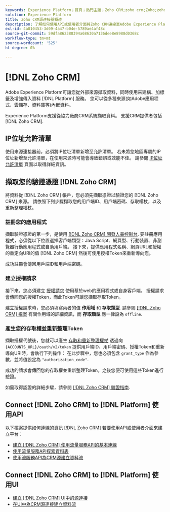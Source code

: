```yaml
---
keywords: Experience Platform；首頁；熱門主題；Zoho CRM;zoho crm;Zoho;zoho
solution: Experience Platform
title: Zoho CRM源連接器概述
description: 了解如何使用API或使用者介面將Zoho CRM連線至Adobe Experience Platform。
exl-id: 4a010453-3d09-4a47-b04e-5789ae4af48c
source-git-commit: 59dfa862388394a68630a7136dee8e8988d0368c
workflow-type: tm+mt
source-wordcount: '525'
ht-degree: 0%

---
```


# [!DNL Zoho CRM]

Adobe Experience Platform可讓您從外部來源擷取資料，同時使用來建構、加標籤及增強傳入資料 [!DNL Platform] 服務。 您可以從多種來源(如Adobe應用程式、雲儲存、資料庫等)內嵌資料。

Experience Platform支援從協力廠商CRM系統擷取資料。 支援CRM提供者包括 [!DNL Zoho CRM].

## IP位址允許清單

使用來源連接器前，必須將IP位址清單新增至允許清單。 若未將您地區專屬的IP位址新增至允許清單，在使用來源時可能會導致錯誤或效能不佳。 請參閱 [IP位址允許清單](../../ip-address-allow-list.md) 頁面以取得詳細資訊。

## 擷取您的驗證憑證 [!DNL Zoho CRM]

將資料從 [!DNL Zoho CRM] 帳戶，您必須先擷取憑證以驗證您的 [!DNL Zoho CRM] 來源。 請依照下列步驟擷取您的用戶端ID、用戶端密碼、存取權杖，以及重新整理權杖。

### 註冊您的應用程式

擷取驗證憑證的第一步，是使用 [[!DNL Zoho CRM] 開發人員控制台](https://accounts.zoho.com/). 要註冊應用程式，必須從以下位置選擇客戶端類型：Java Script、網頁型、行動裝置、非瀏覽器行動應用程式或自助用戶端。 接下來，提供應用程式名稱、網頁URL和授權的重定向URI的值 [!DNL Zoho CRM] 然後可使用授權Token來重新導向您。

成功註冊會傳回用戶端ID和用戶端密碼。

### 建立授權請求

接下來，您必須建立 [授權請求](https://www.zoho.com/crm/developer/docs/api/v2/auth-request.html) 使用基於web的應用程式或自身客戶端。 授權請求會傳回您的授權Token，而此Token可讓您擷取存取Token。

建立授權請求時，您必須填寫兩者的值 **作用域** 和 **存取類型**. 請參閱 [[!DNL Zoho CRM] 檔案](https://www.zoho.com/crm/developer/docs/api/v2/scopes.html) 有關作用域的詳細資訊，而 **存取類型** 應一律設為 `offline`.

### 產生您的存取權並重新整理Token

擷取授權代號後，您就可以產生 [存取和重新整理權杖](https://www.zoho.com/crm/developer/docs/api/v2/access-refresh.html) 透過向 `{ACCOUNTS_URL}/oauth/v2/token` 提供用戶端ID、用戶端密碼、授權Token和重新導向URI時，會執行下列操作： 在此步驟中，您也必須包含 `grant_type` 作為參數，並將值設定為 `"authorization_code"`.

成功的請求會傳回您的存取權並重新整理Token，之後您便可使用這些Token進行驗證。

如需取得認證的詳細步驟，請參閱 [[!DNL Zoho CRM] 驗證指南](https://www.zoho.com/crm/developer/docs/api/v2/oauth-overview.html).

## Connect [!DNL Zoho CRM] to [!DNL Platform] 使用API

以下檔案提供如何連線的資訊 [!DNL Zoho CRM] 若要使用API或使用者介面來建立平台：

- [建立 [!DNL Zoho CRM] 使用流量服務API的基本連線](../../tutorials/api/create/crm/zoho.md)
- [使用流量服務API探索資料表](../../tutorials/api/explore/tabular.md)
- [使用流服務API為CRM源建立資料流](../../tutorials/api/collect/crm.md)

## Connect [!DNL Zoho CRM] to [!DNL Platform] 使用UI

- [建立 [!DNL Zoho CRM] UI中的源連接](../../tutorials/ui/create/crm/zoho.md)
- [在UI中為CRM源連接建立資料流](../../tutorials/ui/dataflow/crm.md)
